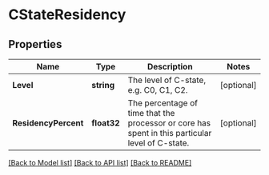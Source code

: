 # CStateResidency

## Properties
Name | Type | Description | Notes
------------ | ------------- | ------------- | -------------
**Level** | **string** | The level of C-state, e.g. C0, C1, C2. | [optional] 
**ResidencyPercent** | **float32** | The percentage of time that the processor or core has spent in this particular level of C-state. | [optional] 

[[Back to Model list]](../README.md#documentation-for-models) [[Back to API list]](../README.md#documentation-for-api-endpoints) [[Back to README]](../README.md)


